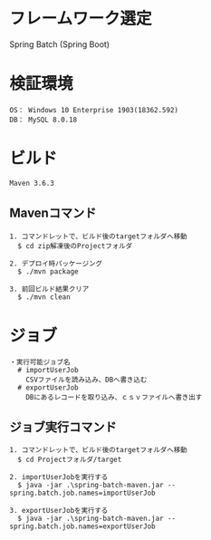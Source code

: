 # フレームワーク選定
Spring Batch (Spring Boot)

# 検証環境
    OS： Windows 10 Enterprise 1903(18362.592)
    DB： MySQL 8.0.18

# ビルド
    Maven 3.6.3

## Mavenコマンド
    1. コマンドレットで、ビルド後のtargetフォルダへ移動
      $ cd zip解凍後のProjectフォルダ

    2. デプロイ時パッケージング
      $ ./mvn package

    3. 前回ビルド結果クリア
      $ ./mvn clean

# ジョブ
    ・実行可能ジョブ名
      # importUserJob
        CSVファイルを読み込み、DBへ書き込む
      # exportUserJob
        DBにあるレコードを取り込み、ｃｓｖファイルへ書き出す

## ジョブ実行コマンド
    1. コマンドレットで、ビルド後のtargetフォルダへ移動
      $ cd Projectフォルダ/target

    2. importUserJobを実行する
      $ java -jar .\spring-batch-maven.jar --spring.batch.job.names=importUserJob

    3. exportUserJobを実行する
      $ java -jar .\spring-batch-maven.jar --spring.batch.job.names=exportUserJob
